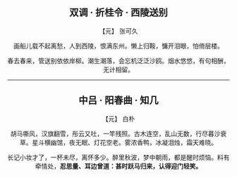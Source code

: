 
<center>

## **双调 · 折桂令 · 西陵送别**
【元】 张可久

画船儿载不起离愁，人到西陵，恨满东州。懒上归鞍，慵开泪眼，怕倚层楼。

春去春来，管送别依依岸柳。潮生潮落，会忘机泛泛沙鸥。烟水悠悠，有句相酬，无计相留。
</center>

---

<center>

## **中吕 · 阳春曲 · 知几**
【元】 白朴

胡马嘶风，汉旗翻雪，彤云又吐，一竿残照。古木连空，乱山无数，行尽暮沙衰草。星斗横幽馆，夜无眠、灯花空老。雾浓香鸭，冰凝泪烛，霜天难晓。

长记小妆才了，一杯未尽，离怀多少。醉里秋波，梦中朝雨，都是醒时烦恼。料有牵情处，**忍思量、耳边曾道：甚时跃马归来，认得迎门轻笑。**
</center>